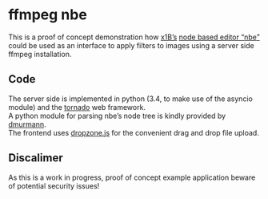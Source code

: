 # ffmpeg nbe #

This is a proof of concept demonstration how [x1B’s](https://github.com/x1B) [node based editor <q>nbe</q>](https://github.com/x1B/nbe) could be used as an interface to apply filters to images using a server side ffmpeg installation.

## Code #

The server side is implemented in python (3.4, to make use of the asyncio module) and the [tornado](http://www.tornadoweb.org/) web framework.  
A python module for parsing nbe’s node tree is kindly provided by [dmurmann](https://github.com/dmurmann).  
The frontend uses [dropzone.js](http://www.dropzonejs.com/) for the convenient drag and drop file upload.

## Discalimer #

As this is a work in progress, proof of concept example application beware of potential security issues!
